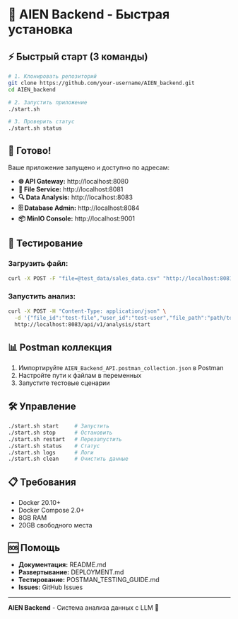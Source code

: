# 🚀 AIEN Backend - Быстрая установка

## ⚡ Быстрый старт (3 команды)

```bash
# 1. Клонировать репозиторий
git clone https://github.com/your-username/AIEN_backend.git
cd AIEN_backend

# 2. Запустить приложение
./start.sh

# 3. Проверить статус
./start.sh status
```

## 🎯 Готово!

Ваше приложение запущено и доступно по адресам:

- **🌐 API Gateway:** http://localhost:8080
- **📁 File Service:** http://localhost:8081  
- **🔍 Data Analysis:** http://localhost:8083
- **🗄️ Database Admin:** http://localhost:8084
- **📦 MinIO Console:** http://localhost:9001

## 🧪 Тестирование

### Загрузить файл:
```bash
curl -X POST -F "file=@test_data/sales_data.csv" "http://localhost:8081/api/v1/files/upload?user_id=test-user"
```

### Запустить анализ:
```bash
curl -X POST -H "Content-Type: application/json" \
  -d '{"file_id":"test-file","user_id":"test-user","file_path":"path/to/file"}' \
  http://localhost:8083/api/v1/analysis/start
```

## 📊 Postman коллекция

1. Импортируйте `AIEN_Backend_API.postman_collection.json` в Postman
2. Настройте пути к файлам в переменных
3. Запустите тестовые сценарии

## 🛠️ Управление

```bash
./start.sh start     # Запустить
./start.sh stop      # Остановить  
./start.sh restart   # Перезапустить
./start.sh status    # Статус
./start.sh logs      # Логи
./start.sh clean     # Очистить данные
```

## 📋 Требования

- Docker 20.10+
- Docker Compose 2.0+
- 8GB RAM
- 20GB свободного места

## 🆘 Помощь

- **Документация:** README.md
- **Развертывание:** DEPLOYMENT.md
- **Тестирование:** POSTMAN_TESTING_GUIDE.md
- **Issues:** GitHub Issues

---

**AIEN Backend** - Система анализа данных с LLM 🚀